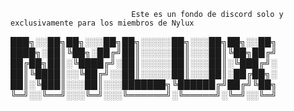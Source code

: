                                Este es un fondo de discord solo y exclusivamente para los miembros de Nylux
                               
                               
                               
███╗░░██╗██╗░░░██╗██╗░░░░░██╗░░░██╗██╗░░██╗
████╗░██║╚██╗░██╔╝██║░░░░░██║░░░██║╚██╗██╔╝
██╔██╗██║░╚████╔╝░██║░░░░░██║░░░██║░╚███╔╝░
██║╚████║░░╚██╔╝░░██║░░░░░██║░░░██║░██╔██╗░
██║░╚███║░░░██║░░░███████╗╚██████╔╝██╔╝╚██╗
╚═╝░░╚══╝░░░╚═╝░░░╚══════╝░╚═════╝░╚═╝░░╚═╝

